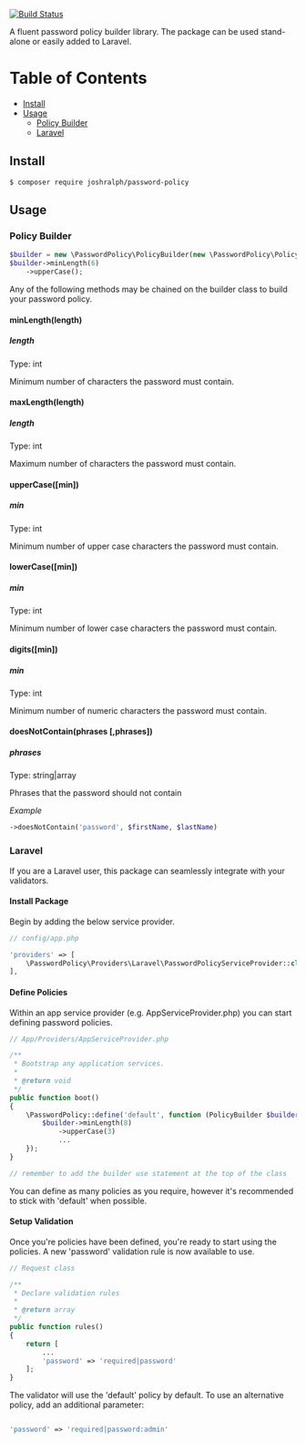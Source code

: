 [![Build Status](https://api.travis-ci.org/joshralph93/password-policy.svg?branch=master)](https://travis-ci.org/joshralph93/password-policy)

A fluent password policy builder library. The package can be used stand-alone or easily added to Laravel. 

# Table of Contents
- [Install](#install)
- [Usage](#usage)
    - [Policy Builder](#policy-builder)
    - [Laravel](#larave)

## Install
```
$ composer require joshralph/password-policy
```

## Usage

### Policy Builder

```php
$builder = new \PasswordPolicy\PolicyBuilder(new \PasswordPolicy\Policy);
$builder->minLength(6)
    ->upperCase();
```

Any of the following methods may be chained on the builder class to build your password policy.

#### minLength(length)

##### length
Type: int

Minimum number of characters the password must contain.

#### maxLength(length)

##### length
Type: int

Maximum number of characters the password must contain.

#### upperCase([min])

##### min
Type: int

Minimum number of upper case characters the password must contain.

#### lowerCase([min])

##### min
Type: int

Minimum number of lower case characters the password must contain.

#### digits([min])

##### min
Type: int

Minimum number of numeric characters the password must contain.

#### doesNotContain(phrases [,phrases])

##### phrases
Type: string|array

Phrases that the password should not contain

*Example*

```php
->doesNotContain('password', $firstName, $lastName)
```

### Laravel

If you are a Laravel user, this package can seamlessly integrate with your validators.

#### Install Package

Begin by adding the below service provider.
```php
// config/app.php

'providers' => [
    \PasswordPolicy\Providers\Laravel\PasswordPolicyServiceProvider::class,
],
```

#### Define Policies

Within an app service provider (e.g. AppServiceProvider.php) you can start defining password policies.

```php
// App/Providers/AppServiceProvider.php

/**
 * Bootstrap any application services.
 *
 * @return void
 */
public function boot()
{
    \PasswordPolicy::define('default', function (PolicyBuilder $builder) {
        $builder->minLength(8)
            ->upperCase(3)
            ...
    });
}

// remember to add the builder use statement at the top of the class
```

You can define as many policies as you require, however it's recommended to stick with 'default' when possible.

#### Setup Validation

Once you're policies have been defined, you're ready to start using the policies. A new 'password' validation rule is now available to use.

```php
// Request class

/**
 * Declare validation rules
 * 
 * @return array
 */
public function rules()
{
    return [
        ...
        'password' => 'required|password'
    ];
}

```

The validator will use the 'default' policy by default. To use an alternative policy, add an additional parameter:
```php

'password' => 'required|password:admin'

```